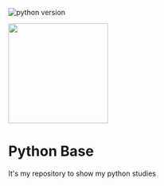 
![python version](https://img.shields.io/badge/python-v3.7-blue)

<img  width="200" src="https://user-images.githubusercontent.com/38351639/188025474-821f832c-da77-4690-b3c8-c83d1dc09497.gif">

# Python Base

It's my repository to show my python studies
